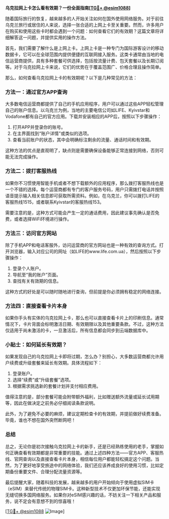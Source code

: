 **乌克拉网上卡怎么看有效期？一份全面指南[[TG💪+ @esim1088](https://t.me/s/esim1088)]**

随着国际旅行的恢复，越来越多的人开始关注如何在国外使用网络服务。对于前往乌克兰旅行或居住的人来说，选择一张合适的上网上卡至关重要。然而，许多用户在购买和使用这些卡时都会遇到一个问题：如何查看它们的有效期？这篇文章将详细解答这一问题，并提供实用的操作方法。

首先，我们需要了解什么是上网上卡。上网上卡是一种专门为国际游客设计的移动数据卡，它可以在全球范围内提供便捷的互联网接入服务。这类卡通常由当地的电信运营商提供，具有多种套餐可供选择，包括按流量计费、包天套餐以及长期订阅等。对于乌克拉网上卡来说，它们的优势在于覆盖范围广、价格合理且操作简单。

那么，如何查看乌克拉网上卡的有效期呢？以下是几种常见的方法：

### 方法一：通过官方APP查询

大多数电信运营商都提供了自己的手机应用程序，用户可以通过这些APP轻松管理自己的账户信息。以乌克兰为例，当地的主要电信公司如LIFE、Kyivstar和Vodafone都有自己的官方应用。下载并安装相应的APP后，按照以下步骤操作：

1. 打开APP并登录你的账号。
2. 在主界面找到“账户详情”或类似的选项。
3. 查看当前账户的状态，其中会明确标注剩余的流量、通话时间和有效期。

这种方法的优点是直观明了，缺点则是需要确保设备能够正常连接到网络，否则可能无法完成操作。

### 方法二：拨打客服热线

如果你不习惯使用智能手机或者不想下载额外的应用程序，那么拨打客服热线也是一个不错的选择。每个运营商都有专门的客户服务号码，用户只需拨打电话并按照语音提示输入相关信息即可获取所需资料。例如，在乌克兰，你可以拨打LIFE的客服热线1515，或者联系Kyivstar的客服热线153。

需要注意的是，这种方式可能会产生一定的通话费用，因此建议事先确认是否免费，或者选择WiFi环境进行操作。

### 方法三：访问官方网站

除了手机APP和电话客服外，访问运营商的官方网站也是一种有效的查询方式。打开浏览器，输入对应公司的网址（如LIFE的www.life.com.ua），然后按照以下步骤操作：

1. 登录个人账户。
2. 导航至“我的账户”页面。
3. 查找有关有效期的信息。

这种方式的好处是可以随时随地进行查询，但前提是你必须拥有稳定的网络连接。

### 方法四：直接查看卡片本身

如果你手头有实体的乌克拉网上卡，那么也可以直接查看卡片上的印刷信息。通常情况下，卡片背面会标明激活日期、有效期限以及其他重要条款。不过，这种方法仅适用于尚未激活的卡，一旦激活后，所有信息都会同步到云端数据库中。

### 小贴士：如何延长有效期？

如果发现自己的乌克拉网上卡即将过期，怎么办？别担心，大多数运营商都允许用户续费或升级套餐来延长有效期。具体流程如下：

1. 登录账户。
2. 选择“续费”或“升级套餐”选项。
3. 根据需求挑选新的套餐计划并支付相应费用。

值得注意的是，部分套餐可能会附带额外福利，比如赠送额外流量或延长试用期等，因此在做决定之前务必仔细阅读条款说明。

此外，为了避免不必要的麻烦，建议定期检查卡的有效期，并提前做好续费准备。毕竟，谁也不想在国外突然断网吧！

### 总结

总之，无论你是初次接触乌克拉网上卡的新手，还是已经熟练使用的老手，掌握如何正确查看有效期都是非常重要的技能。通过上述四种方法——官方APP、客服热线、官网查询以及直接查看卡片本身，相信每位用户都能轻松搞定这个问题。当然，为了更好地享受旅途中的网络体验，我们还应该养成良好的使用习惯，比如定期备份重要文件、合理分配流量资源等。

最后提醒大家，随着科技的发展，越来越多的用户开始倾向于使用虚拟SIM卡（eSIM）来替代传统的物理SIM卡。这种新型技术不仅更加环保节能，还能实现无缝切换多国网络服务。如果你对eSIM感兴趣的话，不妨关注一下相关产品和服务，说不定会有意想不到的惊喜哦！

[[TG💪+ @esim1088](https://t.me/s/esim1088) ![Image](https://i.postimg.cc/4NQfJmqS/Snipaste-2025-05-13-00-14-12.png)]